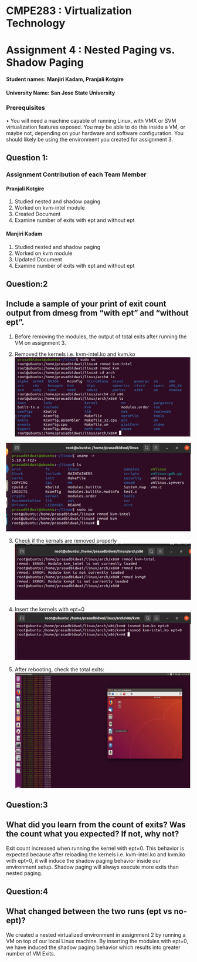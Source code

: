 
# CMPE283 : Virtualization Technology
# Assignment 4 : Nested Paging vs. Shadow Paging

#### Student names: Manjiri Kadam, Pranjali Kotgire
#### University Name: San Jose State University

### Prerequisites
• You will need a machine capable of running Linux, with VMX or SVM virtualization features exposed.
You may be able to do this inside a VM, or maybe not, depending on your hardware and software
configuration. You should likely be using the environment you created for assignment 3.

## Question 1:
### Assignment Contribution of each Team Member
#### Pranjali Kotgire
1. Studied nested and shadow paging
2. Worked on kvm-intel module
3. Created Document
4. Examine number of exits with ept and without ept


#### Manjiri Kadam
1. Studied nested and shadow paging
2. Worked on kvm module
3. Updated Document
4. Examine number of exits with ept and without ept

## Question:2
## Include a sample of your print of exit count output from dmesg from “with ept” and “without ept”.

1. Before removing the modules, the output of total exits after running the VM on assignment 3.

2.  Removed the kernels i.e. kvm-intel.ko and kvm.ko 
![](https://github.com/Manjiri1101/283_VirtualizationTechnologies/blob/master/Assignment%204/screenshot-1.png)

![](https://github.com/Manjiri1101/283_VirtualizationTechnologies/blob/master/Assignment%204/screenshot-3.png)

3. Check if the kernals are removed properly
![](https://github.com/Manjiri1101/283_VirtualizationTechnologies/blob/master/Assignment%204/screenshot-2.png)

4.  Insert the kernels with ept=0 
![](https://github.com/Manjiri1101/283_VirtualizationTechnologies/blob/master/Assignment%204/screenshot-4.png)

4. After rebooting, check the total exits:
![](https://github.com/Manjiri1101/283_VirtualizationTechnologies/blob/master/Assignment%204/screenshot-5.png)

## Question:3
## What did you learn from the count of exits? Was the count what you expected? If not, why not?
Exit count increased when running the kernel with ept=0. This behavior is expected because after reloading the kernels i.e. kvm-intel.ko and kvm.ko with ept=0, it will induce the shadow paging behavior inside our environment setup. Shadow paging will always execute more exits than nested paging.

## Question:4
## What changed between the two runs (ept vs no-ept)?
We created a nested virtualized environment in assignment 2 by running a VM on top of our local Linux machine. By inserting the modules with ept=0, we have induced the shadow paging behavior which results into greater number of VM Exits.




